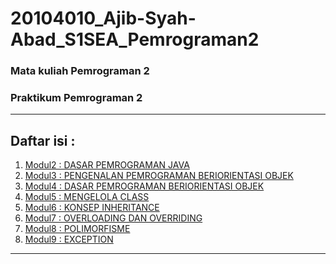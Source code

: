 # 20104010_Ajib-Syah-Abad_S1SEA_Pemrograman2
### Mata kuliah Pemrograman 2
### Praktikum Pemrograman 2

<hr>

## Daftar isi :
1. [Modul2 : DASAR PEMROGRAMAN JAVA](https://github.com/ajep96/20104010_Ajib-Syah-Abad_S1SEA_Pemrograman2/tree/modul2)
2. [Modul3 : PENGENALAN PEMROGRAMAN BERIORIENTASI OBJEK](https://github.com/ajep96/20104010_Ajib-Syah-Abad_S1SEA_Pemrograman2/tree/modul3)
3. [Modul4 : DASAR PEMROGRAMAN BERIORIENTASI OBJEK](https://github.com/ajep96/20104010_Ajib-Syah-Abad_S1SEA_Pemrograman2/tree/modul4)
4. [Modul5 : MENGELOLA CLASS](https://github.com/ajep96/20104010_Ajib-Syah-Abad_S1SEA_Pemrograman2/tree/modul5)
5. [Modul6 : KONSEP INHERITANCE](https://github.com/ajep96/20104010_Ajib-Syah-Abad_S1SEA_Pemrograman2/tree/modul6)
6. [Modul7 : OVERLOADING DAN OVERRIDING](https://github.com/ajep96/20104010_Ajib-Syah-Abad_S1SEA_Pemrograman2/tree/modul7)
7. [Modul8 : POLIMORFISME](https://github.com/ajep96/20104010_Ajib-Syah-Abad_S1SEA_Pemrograman2/tree/modul8)
8. [Modul9 : EXCEPTION](https://github.com/ajep96/20104010_Ajib-Syah-Abad_S1SEA_Pemrograman2/tree/modul9)

<hr>
